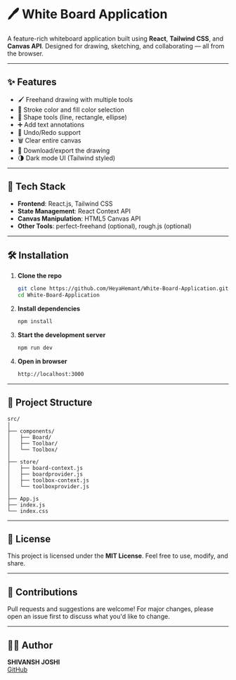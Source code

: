# 🖊️ White Board Application

A feature-rich whiteboard application built using **React**, **Tailwind CSS**, and **Canvas API**. Designed for drawing, sketching, and collaborating — all from the browser.

---

## ✨ Features

- 🖌️ Freehand drawing with multiple tools  
- 🎨 Stroke color and fill color selection  
- 🔲 Shape tools (line, rectangle, ellipse)  
- ➕ Add text annotations  
- 🔁 Undo/Redo support  
- 🗑️ Clear entire canvas  
- 💾 Download/export the drawing  
- 🌗 Dark mode UI (Tailwind styled)

---

## 🚀 Tech Stack

- **Frontend**: React.js, Tailwind CSS  
- **State Management**: React Context API  
- **Canvas Manipulation**: HTML5 Canvas API  
- **Other Tools**: perfect-freehand (optional), rough.js (optional)

---

## 🛠️ Installation

1. **Clone the repo**
   ```bash
   git clone https://github.com/HeyaHemant/White-Board-Application.git
   cd White-Board-Application
   ```

2. **Install dependencies**
   ```bash
   npm install
   ```

3. **Start the development server**
   ```bash
   npm run dev
   ```

4. **Open in browser**
   ```bash
   http://localhost:3000
   ```

---

## 📁 Project Structure

```
src/
│
├── components/
│   ├── Board/
│   ├── Toolbar/
│   └── Toolbox/
│
├── store/
│   ├── board-context.js
│   ├── boardprovider.js
│   ├── toolbox-context.js
│   └── toolboxprovider.js
│
├── App.js
├── index.js
└── index.css
```

---

## 📄 License

This project is licensed under the **MIT License**. Feel free to use, modify, and share.

---

## 🤝 Contributions

Pull requests and suggestions are welcome! For major changes, please open an issue first to discuss what you'd like to change.

---

## 👨‍💻 Author

**SHIVANSH JOSHI**  
[GitHub](https://github.com/shivanshjoshi08)


